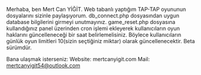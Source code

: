 Merhaba, ben Mert Can YİĞİT.
Web tabanlı yaptığım TAP-TAP oyununun dosyalarını sizinle paylaşıyorum.
db_connect.php dosyasından uygun database bilgilerini girmeyi unutmayınız.
game_reset.php dosyasına kullandığınız panel üzerinden cron işlemi ekleyerek kullanıcıların oyun haklarını güncelleneceği bir saat belirlemelisiniz. Böylece kullanıcıların günlük oyun limitleri 10(sizin seçtiğiniz miktar) olarak güncellenecektir.
Beta sürümdür.

Bana ulaşmak isterseniz:
Website: mertcanyigit.com
Mail: mertcanyigit54@outlook.com
